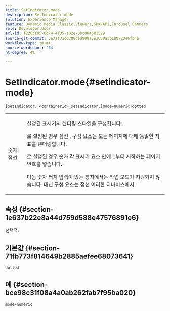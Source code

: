 ```yaml
---
title: SetIndicator.mode
description: SetIndicator.mode
solution: Experience Manager
feature: Dynamic Media Classic,Viewers,SDK/API,Carousel Banners
role: Developer,User
exl-id: f228cf05-8b74-4f85-a02e-3bc084581529
source-git-commit: 5a7af31d6788ded908a5e1630a3b1b0723e6fb4b
workflow-type: tm+mt
source-wordcount: '64'
ht-degree: 4%

---
```


# SetIndicator.mode{#setindicator-mode}

`[SetIndicator.|<containerId>_setIndicator.]mode=numeric|dotted`

<table id="table_0BEA0B5FFDF64E5594B534B2A87A6D88"> 
 <tbody> 
  <tr> 
   <td colname="col1"> <p> <span class="codeph"> 숫자|점선</span> </p> </td> 
   <td colname="col2"> <p> 설정된 표시기의 렌더링 스타일을 구성합니다. </p> <p>로 설정된 경우 <span class="codeph"> 점선 </span>, 구성 요소는 모든 페이지에 대해 동일한 지표를 렌더링합니다. </p> <p>로 설정된 경우 <span class="codeph"> 숫자</span> 각 표시기 요소 안에 1부터 시작하는 페이지 번호를 넣습니다. </p> <p>다음 <span class="codeph"> 숫자</span> 터치 입력이 있는 장치에서는 작업 모드가 지원되지 않습니다. 대신 구성 요소는 <span class="codeph"> 점선</span> 이러한 디바이스에서. </p> </td> 
  </tr> 
 </tbody> 
</table>

## 속성 {#section-1e637b22e8a44d759d588e47576891e6}

선택적.

## 기본값 {#section-71fb773f814649b2885aefee68073641}

`dotted`

## 예 {#section-bce98c31f08a4a0ab262fab7f95ba020}

`mode=numeric`
